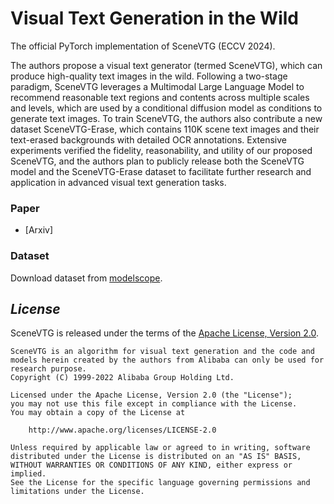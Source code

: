 # Visual Text Generation in the Wild

The official PyTorch implementation of SceneVTG (ECCV 2024).

The authors propose a visual text generator (termed SceneVTG), which can produce high-quality text images in the wild. Following a two-stage paradigm, SceneVTG leverages a Multimodal Large Language Model to recommend reasonable text regions and contents across multiple scales and levels, which are used by a conditional diffusion model as conditions to generate text images. To train SceneVTG, the authors also contribute a new dataset SceneVTG-Erase, which contains 110K scene text images and their text-erased backgrounds with detailed OCR annotations. Extensive experiments verified the fidelity, reasonability, and utility of our proposed SceneVTG, and the authors plan to publicly release both the SceneVTG model and the SceneVTG-Erase dataset to facilitate further research and application in advanced visual text generation tasks. <br>


### Paper
* [Arxiv]



### Dataset

Download dataset from [modelscope](https://www.modelscope.cn/datasets/Kpillow/SceneVTG-Erase).



## *License*

SceneVTG is released under the terms of the [Apache License, Version 2.0](LICENSE).

```
SceneVTG is an algorithm for visual text generation and the code and models herein created by the authors from Alibaba can only be used for research purpose.
Copyright (C) 1999-2022 Alibaba Group Holding Ltd. 

Licensed under the Apache License, Version 2.0 (the "License");
you may not use this file except in compliance with the License.
You may obtain a copy of the License at

    http://www.apache.org/licenses/LICENSE-2.0

Unless required by applicable law or agreed to in writing, software
distributed under the License is distributed on an "AS IS" BASIS,
WITHOUT WARRANTIES OR CONDITIONS OF ANY KIND, either express or implied.
See the License for the specific language governing permissions and
limitations under the License.
```